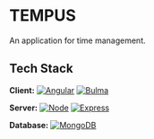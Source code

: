 
# TEMPUS

An application for time management.


## Tech Stack

**Client:** [![Angular](https://img.shields.io/badge/Angular-DD0031?style=for-the-badge&logo=angular&logoColor=white)](https://angular.io/) 
[![Bulma](https://img.shields.io/badge/BULMA-%2300D1B2?style=for-the-badge)](https://bulma.io/) 

**Server:** [![Node](https://img.shields.io/badge/Node.js-43853D?style=for-the-badge&logo=node.js&logoColor=white)](https://nodejs.org/en)
[![Express](https://img.shields.io/badge/Express.js-404D59?style=for-the-badge)](https://expressjs.com/) 

**Database:** [![MongoDB](https://img.shields.io/badge/MongoDB-4EA94B?style=for-the-badge&logo=mongodb&logoColor=white)](https://www.mongodb.com/) 

